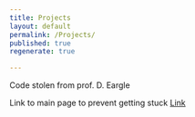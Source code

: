 ```yaml
---
title: Projects
layout: default
permalink: /Projects/
published: true
regenerate: true

---
```


Code stolen from prof. D. Eargle

Link to main page to prevent getting stuck
[Link](https://github.com/bdjulian/bdjulian.github.io/blob/main/index.md)
